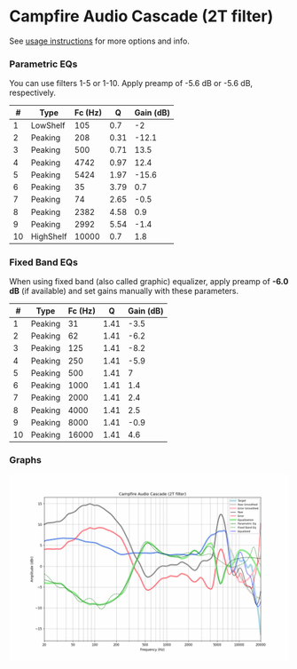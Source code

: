# Campfire Audio Cascade (2T filter)
See [usage instructions](https://github.com/jaakkopasanen/AutoEq#usage) for more options and info.

### Parametric EQs
You can use filters 1-5 or 1-10. Apply preamp of -5.6 dB or -5.6 dB, respectively.

|   # | Type      |   Fc (Hz) |    Q |   Gain (dB) |
|-----|-----------|-----------|------|-------------|
|   1 | LowShelf  |       105 | 0.7  |        -2   |
|   2 | Peaking   |       208 | 0.31 |       -12.1 |
|   3 | Peaking   |       500 | 0.71 |        13.5 |
|   4 | Peaking   |      4742 | 0.97 |        12.4 |
|   5 | Peaking   |      5424 | 1.97 |       -15.6 |
|   6 | Peaking   |        35 | 3.79 |         0.7 |
|   7 | Peaking   |        74 | 2.65 |        -0.5 |
|   8 | Peaking   |      2382 | 4.58 |         0.9 |
|   9 | Peaking   |      2992 | 5.54 |        -1.4 |
|  10 | HighShelf |     10000 | 0.7  |         1.8 |

### Fixed Band EQs
When using fixed band (also called graphic) equalizer, apply preamp of **-6.0 dB** (if available) and set gains manually with these parameters.

|   # | Type    |   Fc (Hz) |    Q |   Gain (dB) |
|-----|---------|-----------|------|-------------|
|   1 | Peaking |        31 | 1.41 |        -3.5 |
|   2 | Peaking |        62 | 1.41 |        -6.2 |
|   3 | Peaking |       125 | 1.41 |        -8.2 |
|   4 | Peaking |       250 | 1.41 |        -5.9 |
|   5 | Peaking |       500 | 1.41 |         7   |
|   6 | Peaking |      1000 | 1.41 |         1.4 |
|   7 | Peaking |      2000 | 1.41 |         2.4 |
|   8 | Peaking |      4000 | 1.41 |         2.5 |
|   9 | Peaking |      8000 | 1.41 |        -0.9 |
|  10 | Peaking |     16000 | 1.41 |         4.6 |

### Graphs
![](./Campfire%20Audio%20Cascade%20(2T%20filter).png)
